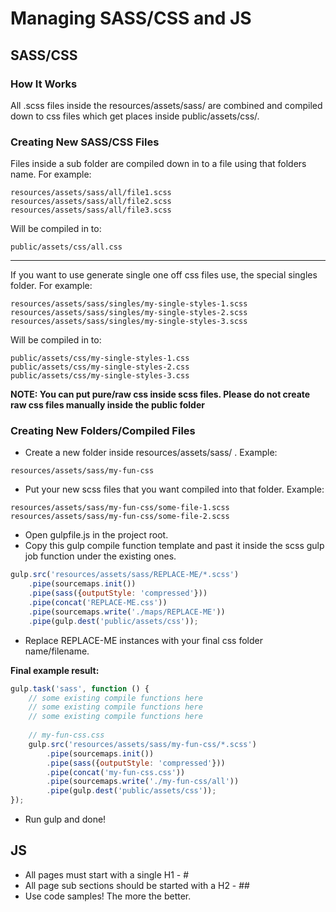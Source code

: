 # Managing SASS/CSS and JS

## SASS/CSS

### How It Works

All .scss files inside the resources/assets/sass/ are combined and compiled down to css files which get places inside public/assets/css/.

### Creating New SASS/CSS Files

Files inside a sub folder are compiled down in to a file using that folders name. For example:

```
resources/assets/sass/all/file1.scss
resources/assets/sass/all/file2.scss
resources/assets/sass/all/file3.scss
```

Will be compiled in to:

```
public/assets/css/all.css
```

***

If you want to use generate single one off css files use, the special singles folder. For example:

```
resources/assets/sass/singles/my-single-styles-1.scss
resources/assets/sass/singles/my-single-styles-2.scss
resources/assets/sass/singles/my-single-styles-3.scss
```

Will be compiled in to:

```
public/assets/css/my-single-styles-1.css
public/assets/css/my-single-styles-2.css
public/assets/css/my-single-styles-3.css
```

**NOTE: You can put pure/raw css inside scss files. Please do not create raw css files manually inside the public folder**

### Creating New Folders/Compiled Files

- Create a new folder inside resources/assets/sass/ . Example:
```
resources/assets/sass/my-fun-css
```

- Put your new scss files that you want compiled into that folder. Example:
```
resources/assets/sass/my-fun-css/some-file-1.scss
resources/assets/sass/my-fun-css/some-file-2.scss
```

- Open gulpfile.js in the project root.
- Copy this gulp compile function template and past it inside the scss gulp job function under the existing ones.
```js
gulp.src('resources/assets/sass/REPLACE-ME/*.scss')
    .pipe(sourcemaps.init())
    .pipe(sass({outputStyle: 'compressed'}))
    .pipe(concat('REPLACE-ME.css'))
    .pipe(sourcemaps.write('./maps/REPLACE-ME'))
    .pipe(gulp.dest('public/assets/css'));
```

- Replace REPLACE-ME instances with your final css folder name/filename.

**Final example result:**

```js
gulp.task('sass', function () {
    // some existing compile functions here
    // some existing compile functions here
    // some existing compile functions here
    
    // my-fun-css.css
    gulp.src('resources/assets/sass/my-fun-css/*.scss')
        .pipe(sourcemaps.init())
        .pipe(sass({outputStyle: 'compressed'}))
        .pipe(concat('my-fun-css.css'))
        .pipe(sourcemaps.write('./my-fun-css/all'))
        .pipe(gulp.dest('public/assets/css'));
});
```

- Run gulp and done!

## JS

- All pages must start with a single H1 - #
- All page sub sections should be started with a H2 - ##
- Use code samples! The more the better.
